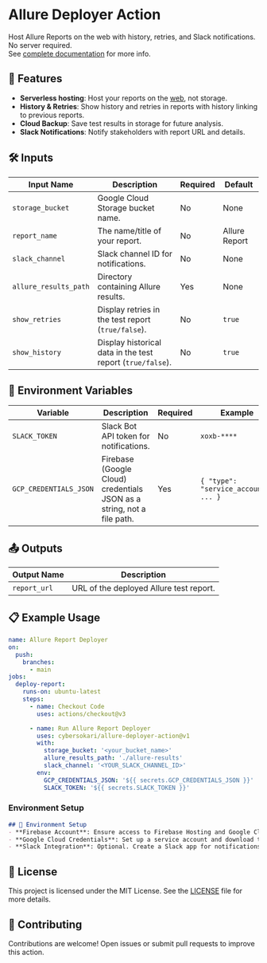 # Allure Deployer Action
Host Allure Reports on the web with history, retries, and Slack notifications.
No server required.
</br> See [complete documentation](https://github.com/cybersokari/allure-report-deployer) for more info.

## 🚀 Features
- **Serverless hosting**: Host your reports on the [web](https://firebase.google.com/docs/hosting), not storage. 
- **History & Retries**: Show history and retries in reports with history linking to previous reports.
- **Cloud Backup**: Save test results in storage for future analysis.
- **Slack Notifications**: Notify stakeholders with report URL and details.


## 🛠️ Inputs
| Input Name            | Description                                                | Required | Default       |
|-----------------------|------------------------------------------------------------|----------|---------------|
| `storage_bucket`      | Google Cloud Storage bucket name.                          | No       | None          |
| `report_name`         | The name/title of your report.                             | No       | Allure Report |
| `slack_channel`       | Slack channel ID for notifications.                        | No       | None          |
| `allure_results_path` | Directory containing Allure results.                       | Yes      | None          |
| `show_retries`        | Display retries in the test report (`true/false`).         | No       | `true`        |
| `show_history`        | Display historical data in the test report (`true/false`). | No       | `true`        |

## 🔧 Environment Variables
| Variable               | Description                                                            | Required | Example                              |
|------------------------|------------------------------------------------------------------------|----------|--------------------------------------|
| `SLACK_TOKEN`          | Slack Bot API token for notifications.                                 | No       | `xoxb-****`                          |
| `GCP_CREDENTIALS_JSON` | Firebase (Google Cloud) credentials JSON as a string, not a file path. | Yes      | `{ "type": "service_account", ... }` |

## 📤 Outputs
| Output Name  | Description                                |
|--------------|--------------------------------------------|
| `report_url` | URL of the deployed Allure test report.    |

## 📋 Example Usage
```yaml
name: Allure Report Deployer
on:
  push:
    branches:
      - main
jobs:
  deploy-report:
    runs-on: ubuntu-latest
    steps:
      - name: Checkout Code
        uses: actions/checkout@v3

      - name: Run Allure Report Deployer
        uses: cybersokari/allure-deployer-action@v1
        with:
          storage_bucket: '<your_bucket_name>'
          allure_results_path: './allure-results'
          slack_channel: '<YOUR_SLACK_CHANNEL_ID>'
        env:
          GCP_CREDENTIALS_JSON: '${{ secrets.GCP_CREDENTIALS_JSON }}'
          SLACK_TOKEN: '${{ secrets.SLACK_TOKEN }}'
```

### Environment Setup

```markdown
## 🔧 Environment Setup
- **Firebase Account**: Ensure access to Firebase Hosting and Google Cloud Storage.
- **Google Cloud Credentials**: Set up a service account and download the JSON key file.
- **Slack Integration**: Optional. Create a Slack app for notifications and obtain its token.
```

## 📜 License
This project is licensed under the MIT License. See the [LICENSE](https://opensource.org/license/mit) file for more details.

## 🤝 Contributing
Contributions are welcome! Open issues or submit pull requests to improve this action.
